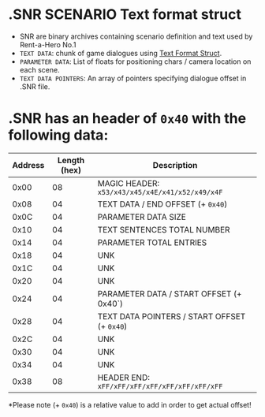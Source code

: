 #  .SNR SCENARIO Text format struct

- SNR are binary archives containing scenario definition and text used by Rent-a-Hero No.1
- `TEXT DATA`: chunk of game dialogues using [Text Format Struct](TEXT_Format.md).
- `PARAMETER DATA`: List of floats for positioning chars / camera location on each scene.
- `TEXT DATA POINTERS`: An array of pointers specifying dialogue offset in .SNR file. 

# .SNR has an header of `0x40` with the following data:

|Address|Length (hex)|Description|
|-------|------------|-----------|
|0x00|	08|	MAGIC HEADER: `x53/x43/x45/x4E/x41/x52/x49/x4F`|         
|0x08|	04|	TEXT DATA / END OFFSET (+ `0x40`)|
|0x0C|	04|	PARAMETER DATA SIZE| 
|0x10|	04|	TEXT SENTENCES TOTAL NUMBER|
|0x14|	04|	PARAMETER TOTAL ENTRIES|
|0x18|	04|	UNK|
|0x1C|	04|	UNK|
|0x20|	04|	UNK|
|0x24|	04|	PARAMETER DATA / START OFFSET (+ 0x40`)|
|0x28|	04|	TEXT DATA POINTERS / START OFFSET (+ `0x40`)|
|0x2C|	04|	UNK|
|0x30|	04|	UNK|
|0x34|	04|	UNK|
|0x38|	08|	HEADER END: `xFF/xFF/xFF/xFF/xFF/xFF/xFF/xFF` |

*Please note (+ `0x40`) is a relative value to add in order to get actual offset!
